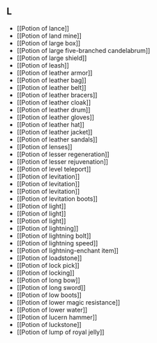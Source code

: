 ## L

- [[Potion of lance]]
- [[Potion of land mine]]
- [[Potion of large box]]
- [[Potion of large five-branched candelabrum]]
- [[Potion of large shield]]
- [[Potion of leash]]
- [[Potion of leather armor]]
- [[Potion of leather bag]]
- [[Potion of leather belt]]
- [[Potion of leather bracers]]
- [[Potion of leather cloak]]
- [[Potion of leather drum]]
- [[Potion of leather gloves]]
- [[Potion of leather hat]]
- [[Potion of leather jacket]]
- [[Potion of leather sandals]]
- [[Potion of lenses]]
- [[Potion of lesser regeneration]]
- [[Potion of lesser rejuvenation]]
- [[Potion of level teleport]]
- [[Potion of levitation]]
- [[Potion of levitation]]
- [[Potion of levitation]]
- [[Potion of levitation boots]]
- [[Potion of light]]
- [[Potion of light]]
- [[Potion of light]]
- [[Potion of lightning]]
- [[Potion of lightning bolt]]
- [[Potion of lightning speed]]
- [[Potion of lightning-enchant item]]
- [[Potion of loadstone]]
- [[Potion of lock pick]]
- [[Potion of locking]]
- [[Potion of long bow]]
- [[Potion of long sword]]
- [[Potion of low boots]]
- [[Potion of lower magic resistance]]
- [[Potion of lower water]]
- [[Potion of lucern hammer]]
- [[Potion of luckstone]]
- [[Potion of lump of royal jelly]]
